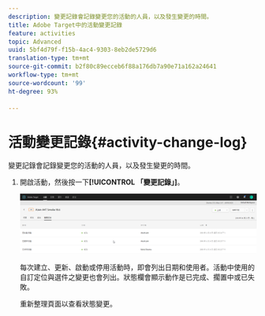 ```yaml
---
description: 變更記錄會記錄變更您的活動的人員，以及發生變更的時間。
title: Adobe Target中的活動變更記錄
feature: activities
topic: Advanced
uuid: 5bf4d79f-f15b-4ac4-9303-8eb2de5729d6
translation-type: tm+mt
source-git-commit: b2f80c89ecceb6f88a176db7a90e71a162a24641
workflow-type: tm+mt
source-wordcount: '99'
ht-degree: 93%

---
```



# 活動變更記錄{#activity-change-log}

變更記錄會記錄變更您的活動的人員，以及發生變更的時間。

1. 開啟活動，然後按一下&#x200B;**[!UICONTROL 「變更記錄」]**。

   ![活動變更記錄](/help/c-activities/assets/change_log.png)

   每次建立、更新、啟動或停用活動時，即會列出日期和使用者。活動中使用的自訂定位與選件之變更也會列出。狀態欄會顯示動作是已完成、擱置中或已失敗。

   重新整理頁面以查看狀態變更。

